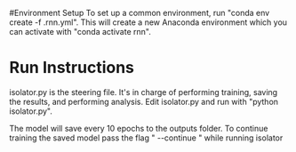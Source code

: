 #Environment Setup
To set up a common environment, run "conda env create -f .rnn.yml".
This will create a new Anaconda environment which you can activate with "conda activate rnn".

# Run Instructions
isolator.py is the steering file. It's in charge of performing training, saving the results, and performing analysis.
Edit isolator.py and run with "python isolator.py".

The model will save every 10 epochs to the outputs folder.
To continue training the saved model pass the flag " --continue " while running isolator
